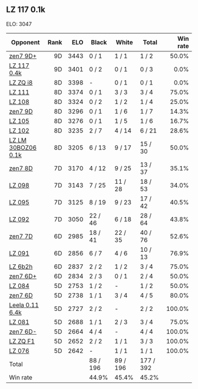 ## LZ 117 0.1k ##

ELO: 3047

Opponent | Rank | ELO | Black | White | Total | Win rate
---------|-----:|----:|-------|-------|-------|-------:
[zen7 9D+](zen7%209D+.md) | 9D | 3443 | 0 / 1 | 1 / 1 | 1 / 2 | 50.0%
[LZ 117 0.4k](LZ%20117%200.4k.md) | 9D | 3401 | 0 / 2 | 0 / 1 | 0 / 3 | 0.0%
[LZ ZQ i8](LZ%20ZQ%20i8.md) | 8D | 3398 | - | 0 / 1 | 0 / 1 | 0.0%
[LZ 111](LZ%20111.md) | 8D | 3374 | 0 / 1 | 3 / 3 | 3 / 4 | 75.0%
[LZ 108](LZ%20108.md) | 8D | 3324 | 0 / 2 | 1 / 2 | 1 / 4 | 25.0%
[zen7 9D](zen7%209D.md) | 8D | 3296 | 0 / 1 | 1 / 6 | 1 / 7 | 14.3%
[LZ 105](LZ%20105.md) | 8D | 3276 | 0 / 1 | 1 / 5 | 1 / 6 | 16.7%
[LZ 102](LZ%20102.md) | 8D | 3235 | 2 / 7 | 4 / 14 | 6 / 21 | 28.6%
[LZ LM 30BOZ06 0.1k](LZ%20LM%2030BOZ06%200.1k.md) | 8D | 3205 | 6 / 13 | 9 / 17 | 15 / 30 | 50.0%
[zen7 8D](zen7%208D.md) | 7D | 3170 | 4 / 12 | 9 / 25 | 13 / 37 | 35.1%
[LZ 098](LZ%20098.md) | 7D | 3143 | 7 / 25 | 11 / 28 | 18 / 53 | 34.0%
[LZ 095](LZ%20095.md) | 7D | 3125 | 8 / 19 | 9 / 23 | 17 / 42 | 40.5%
[LZ 092](LZ%20092.md) | 7D | 3050 | 22 / 46 | 6 / 18 | 28 / 64 | 43.8%
[zen7 7D](zen7%207D.md) | 6D | 2985 | 18 / 41 | 22 / 35 | 40 / 76 | 52.6%
[LZ 091](LZ%20091.md) | 6D | 2856 | 6 / 7 | 4 / 6 | 10 / 13 | 76.9%
[LZ 6b2h](LZ%206b2h.md) | 6D | 2837 | 2 / 2 | 1 / 2 | 3 / 4 | 75.0%
[zen7 6D+](zen7%206D+.md) | 6D | 2834 | 2 / 3 | 0 / 1 | 2 / 4 | 50.0%
[LZ 084](LZ%20084.md) | 5D | 2753 | 1 / 2 | - | 1 / 2 | 50.0%
[zen7 6D](zen7%206D.md) | 5D | 2738 | 1 / 1 | 3 / 4 | 4 / 5 | 80.0%
[Leela 0.11 6.4k](Leela%200.11%206.4k.md) | 5D | 2727 | 2 / 2 | - | 2 / 2 | 100.0%
[LZ 081](LZ%20081.md) | 5D | 2688 | 1 / 1 | 2 / 3 | 3 / 4 | 75.0%
[zen7 6D-](zen7%206D-.md) | 5D | 2664 | 4 / 4 | - | 4 / 4 | 100.0%
[LZ ZQ F1](LZ%20ZQ%20F1.md) | 5D | 2652 | 2 / 2 | 1 / 1 | 3 / 3 | 100.0%
[LZ 076](LZ%20076.md) | 5D | 2642 | - | 1 / 1 | 1 / 1 | 100.0%
Total | | | 88 / 196 | 89 / 196 | 177 / 392 | 
Win rate| | | 44.9% | 45.4% | 45.2% | 
